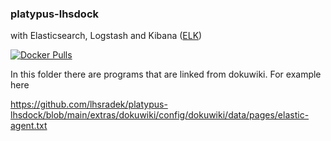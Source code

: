 ### platypus-lhsdock

with Elasticsearch, Logstash and Kibana ([ELK](https://www.elastic.co/))

[![Docker Pulls](https://img.shields.io/docker/pulls/lhsradek/lhsdock)](https://hub.docker.com/repository/docker/lhsradek/lhsdock)


In this folder there are programs that are linked from dokuwiki. For example here

https://github.com/lhsradek/platypus-lhsdock/blob/main/extras/dokuwiki/config/dokuwiki/data/pages/elastic-agent.txt
